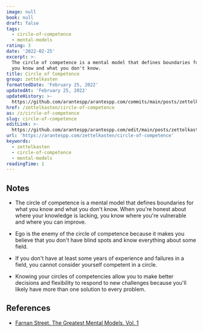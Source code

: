 ```yaml
---
image: null
book: null
draft: false
tags:
  - circle-of-competence
  - mental-models
rating: 3
date: '2022-02-25'
excerpt: >-
  The circle of competence is a mental model that defines boundaries for what
  you know and what you don't know.
title: Circle of Competence
group: zettelkasten
formattedDate: 'February 25, 2022'
updatedAt: 'February 25, 2022'
updateHistory: >-
  https://github.com/arantespp/arantespp.com/commits/main/posts/zettelkasten/circle-of-competence.md
href: /zettelkasten/circle-of-competence
as: /z/circle-of-competence
slug: circle-of-competence
editLink: >-
  https://github.com/arantespp/arantespp.com/edit/main/posts/zettelkasten/circle-of-competence.md
url: 'https://arantespp.com/zettelkasten/circle-of-competence'
keywords:
  - zettelkasten
  - circle-of-competence
  - mental-models
readingTime: 1
---
```


## Notes

- The circle of competence is a mental model that defines boundaries for what you know and what you don't know. When you're honest about where your knowledge is lacking, you know where you're vulnerable and where you can improve.

- Ego is the enemy of the circle of competence because it makes you believe that you don't have blind spots and know everything about some field.

- If you don't have at least some years of experience and failures in a field, you cannot consider yourself competent in a circle.

- Knowing your circles of competencies allow you to make better decisions and flexibility to respond to new challenges because you'll likely have more than one solution to every problem.

## References

- [Farnan Street. The Greatest Mental Models. Vol. 1](/tgmm1)
